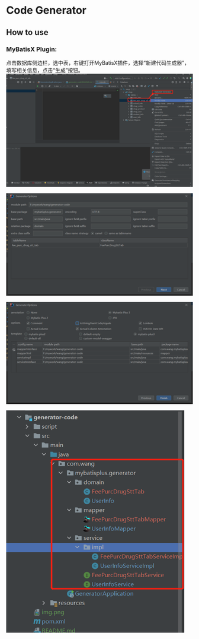 # Code Generator

## How to use

### MyBatisX Plugin:
点击数据库侧边栏，选中表，右键打开MyBatisX插件，选择“新建代码生成器”，填写相关信息，点击“生成”按钮。
![img.png](img/img.png)



![img_1.png](img/img_1.png)



![img_2.png](img/img_2.png)



![img_3.png](img/img_3.png)
